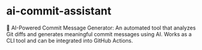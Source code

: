 # ai-commit-assistant
🚀 AI-Powered Commit Message Generator: An automated tool that analyzes Git diffs and generates meaningful commit messages using AI. Works as a CLI tool and can be integrated into GitHub Actions.
